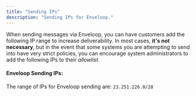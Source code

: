 ```yaml
---
title: "Sending IPs"
description: "Sending IPs for Enveloop."
---
```


When sending messages via Enveloop, you can have customers add the following IP range to increase deliverability. In most cases, **it's not necessary**, but in the event that some systems you are attempting to send into have very strict policies, you can encourage system administrators to add the following IPs to their _allowlist_.&#x20;

#### Enveloop Sending IPs:
The range of IPs for Enveloop sending are:
`23.251.226.0/28`
